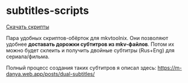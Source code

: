 # subtitles-scripts

[Скачать скрипты](https://github.com/m-danya/subtitles-scripts/archive/refs/heads/main.zip)

Пара удобных скриптов-обёрток для mkvtoolnix. Они позволяют удобнее **доставать дорожки субтитров из mkv-файлов**. Потом их можно будет склеить и получить двойные субтитры (Rus+Eng) для сериала/фильма. 

Полный процесс создания таких субтитров я описал здесь: https://m-danya.web.app/posts/dual-subtitles/
